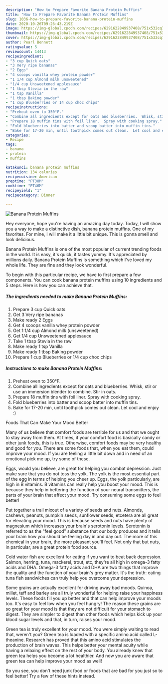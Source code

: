 ```yaml
---
description: "How to Prepare Favorite Banana Protein Muffins"
title: "How to Prepare Favorite Banana Protein Muffins"
slug: 1036-how-to-prepare-favorite-banana-protein-muffins
date: 2020-10-26T09:26:43.219Z
image: https://img-global.cpcdn.com/recipes/6291622849937408/751x532cq70/banana-protein-muffins-recipe-main-photo.jpg
thumbnail: https://img-global.cpcdn.com/recipes/6291622849937408/751x532cq70/banana-protein-muffins-recipe-main-photo.jpg
cover: https://img-global.cpcdn.com/recipes/6291622849937408/751x532cq70/banana-protein-muffins-recipe-main-photo.jpg
author: Pearl Bennett
ratingvalue: 5
reviewcount: 14413
recipeingredient:
- "3 cup Quick oats"
- "3 Very ripe bananas"
- "2 Eggs"
- "4 scoops vanilla whey protein powder"
- "1 1/4 cup Almond milk unsweetened"
- "1/4 cup Unsweetened applesauce"
- "1 tbsp Stevia in the raw"
- "1 tsp Vanilla"
- "1 tbsp Baking powder"
- "1 cup Blueberries or 14 cup choc chips"
recipeinstructions:
- "Preheat oven to 350°F."
- "Combine all ingredients except for oats and blueberries.  Whisk, stir or use an immersion blender to combine.  Stir in oats."
- "Prepare 18 muffin tins with foil liner.  Spray with cooking spray."
- "Fold blueberries into batter and scoop batter into muffin tins."
- "Bake for 17-20 min, until toothpick comes out clean.  Let cool and enjoy :)"
categories:
- Recipe
tags:
- banana
- protein
- muffins

katakunci: banana protein muffins 
nutrition: 134 calories
recipecuisine: American
preptime: "PT38M"
cooktime: "PT46M"
recipeyield: "1"
recipecategory: Dinner

---
```



![Banana Protein Muffins](https://img-global.cpcdn.com/recipes/6291622849937408/751x532cq70/banana-protein-muffins-recipe-main-photo.jpg)

Hey everyone, hope you're having an amazing day today. Today, I will show you a way to make a distinctive dish, banana protein muffins. One of my favorites. For mine, I will make it a little bit unique. This is gonna smell and look delicious.



Banana Protein Muffins is one of the most popular of current trending foods in the world. It is easy, it's quick, it tastes yummy. It's appreciated by millions daily. Banana Protein Muffins is something which I've loved my whole life. They are fine and they look wonderful.


To begin with this particular recipe, we have to first prepare a few components. You can cook banana protein muffins using 10 ingredients and 5 steps. Here is how you can achieve that.

<!--inarticleads1-->

##### The ingredients needed to make Banana Protein Muffins:

1. Prepare 3 cup Quick oats
1. Get 3 Very ripe bananas
1. Make ready 2 Eggs
1. Get 4 scoops vanilla whey protein powder
1. Get 1 1/4 cup Almond milk (unsweetened)
1. Get 1/4 cup Unsweetened applesauce
1. Take 1 tbsp Stevia in the raw
1. Make ready 1 tsp Vanilla
1. Make ready 1 tbsp Baking powder
1. Prepare 1 cup Blueberries or 1/4 cup choc chips




<!--inarticleads2-->

##### Instructions to make Banana Protein Muffins:

1. Preheat oven to 350°F.
1. Combine all ingredients except for oats and blueberries.  Whisk, stir or use an immersion blender to combine.  Stir in oats.
1. Prepare 18 muffin tins with foil liner.  Spray with cooking spray.
1. Fold blueberries into batter and scoop batter into muffin tins.
1. Bake for 17-20 min, until toothpick comes out clean.  Let cool and enjoy :)




Foods That Can Make Your Mood Better


Many of us believe that comfort foods are terrible for us and that we ought to stay away from them. At times, if your comfort food is basically candy or other junk foods, this is true. Otherwise, comfort foods may be very healthy and good for you. There are some foods that, when you eat them, could improve your mood. If you are feeling a little bit down and in need of an emotional pick me up, try some of these.

Eggs, would you believe, are great for helping you combat depression. Just make sure that you do not toss the yolk. The yolk is the most essential part of the egg in terms of helping you cheer up. Eggs, the yolk particularly, are high in B vitamins. B vitamins can really help you boost your mood. This is because they help in bettering the function of your neural transmitters, the parts of your brain that affect your mood. Try consuming some eggs to feel better!

Put together a trail mixout of a variety of seeds and nuts. Almonds, cashews, peanuts, pumpkin seeds, sunflower seeds, etcetera are all great for elevating your mood. This is because seeds and nuts have plenty of magnesium which increases your brain's serotonin levels. Serotonin is referred to as the "feel good" substance that our body produces and it tells your brain how you should be feeling day in and day out. The more of this chemical in your brain, the more pleasant you'll feel. Not only that but nuts, in particular, are a great protein food source.

Cold water fish are excellent for eating if you want to beat back depression. Salmon, herring, tuna, mackerel, trout, etc, they're all high in omega-3 fatty acids and DHA. Omega-3 fatty acids and DHA are two things that improve the quality and the function of your brain's grey matter. It's the truth: eating tuna fish sandwiches can truly help you overcome your depression. 

Some grains are actually excellent for driving away bad moods. Quinoa, millet, teff and barley are all truly wonderful for helping raise your happiness levels. These foods fill you up better and that can help improve your moods too. It's easy to feel low when you feel hungry! The reason these grains are so great for your mood is that they are not difficult for your stomach to digest. They are simpler to digest than other foods which helps kick up your blood sugar levels and that, in turn, raises your mood.

Green tea is truly excellent for your mood. You were simply waiting to read that, weren't you? Green tea is loaded with a specific amino acid called L-theanine. Research has proved that this amino acid stimulates the production of brain waves. This helps better your mental acuity while having a relaxing effect on the rest of your body. You already knew that green tea helps you become a lot healthier. And now you are aware that green tea can help improve your mood as well!

So you see, you don't need junk food or foods that are bad for you just so to feel better! Try  a few  of  these  hints  instead.

